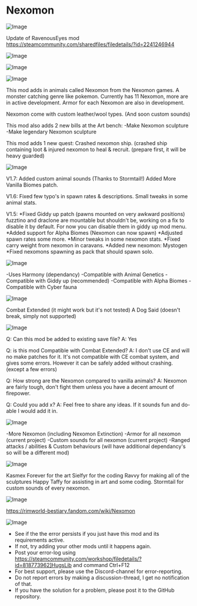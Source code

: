 # Nexomon

![Image](https://i.imgur.com/buuPQel.png)

Update of RavenousEyes mod
https://steamcommunity.com/sharedfiles/filedetails/?id=2241246944

![Image](https://i.imgur.com/CN9Rs5X.png)

	
![Image](https://i.imgur.com/Z4GOv8H.png)

![Image](https://i.imgur.com/vlKk9IU.png)

This mod adds in animals called Nexomon from the Nexomon games. A monster catching genre like pokemon.
Currently has 11 Nexomon, more are in active development. Armor for each Nexomon are also in development.

Nexomon come with custom leather/wool types. (And soon custom sounds)

This mod also adds 2 new bills at the Art bench:
-Make Nexomon sculpture
-Make legendary Nexomon sculpture

This mod adds 1 new quest: Crashed nexomon ship. (crashed ship containing loot &amp; injured nexomon to heal &amp; recruit. (prepare first, it will be heavy guarded)

![Image](https://i.imgur.com/B0AH3Hb.png)

V1.7:
Added custom animal sounds (Thanks to Stormtail!)
Added More Vanilla Biomes patch.

V1.6:
Fixed few typo's in spawn rates &amp; descriptions.
Small tweaks in some animal stats.

V1.5: 
          *Fixed Giddy up patch (pawns mounted on very awkward positions) fuzztino and draclone are mountable but shouldn't be, working on a fix to disable it by default. For now you can disable them in giddy up mod menu.
          *Added support for Alpha Biomes (Nexomon can now spawn)
          *Adjusted spawn rates some more.
          *Minor tweaks in some nexomon stats.
          *Fixed carry weight from nexomon in caravans.
          *Added new nexomon: Mystogen
          *Fixed nexomons spawning as pack that should spawn solo.

![Image](https://i.imgur.com/CbnLN8A.png)

-Uses Harmony (dependancy)
-Compatible with Animal Genetics
-Compatible with Giddy up (recommended)
-Compatible with Alpha Biomes
-Compatible with Cyber fauna

![Image](https://i.imgur.com/iW3tCEL.png)

Combat Extended (it might work but it's not tested)
A Dog Said (doesn't break, simply not supported)

![Image](https://i.imgur.com/5us9tfi.png)

Q: Can this mod be added to existing save file?
A: Yes

Q: is this mod Compatible with Combat Extended?
A: I don't use CE and will no make patches for it. It's not compatible with CE combat system, and gives some errors. 
     However it can be safely added without crashing. (except a few errors)

Q: How strong are the Nexomon compared to vanilla animals?
A: Nexomon are fairly tough, don't fight them unless you have a decent amount of firepower.

Q: Could you add x?
A: Feel free to share any ideas. If it sounds fun and do-able I would add it in.

![Image](https://i.imgur.com/OI21Aw8.png)

-More Nexomon (including Nexomon Extinction)
-Armor for all nexomon (current project)
-Custom sounds for all nexomon (current project)
-Ranged attacks / abilities &amp; Custom behaviours (will have additional dependancy's so will be a different mod)

![Image](https://i.imgur.com/xTEcyVc.png)

Kasmex Forever for the art
Sielfyr for the coding
Ravvy for making all of the sculptures
Happy Taffy for assisting in art and some coding.
Stormtail for custom sounds of every nexomon.

![Image](https://i.imgur.com/feGuNnY.png)

https://rimworld-bestiary.fandom.com/wiki/Nexomon

![Image](https://i.imgur.com/PwoNOj4.png)



-  See if the the error persists if you just have this mod and its requirements active.
-  If not, try adding your other mods until it happens again.
-  Post your error-log using https://steamcommunity.com/workshop/filedetails/?id=818773962]HugsLib and command Ctrl+F12
-  For best support, please use the Discord-channel for error-reporting.
-  Do not report errors by making a discussion-thread, I get no notification of that.
-  If you have the solution for a problem, please post it to the GitHub repository.


